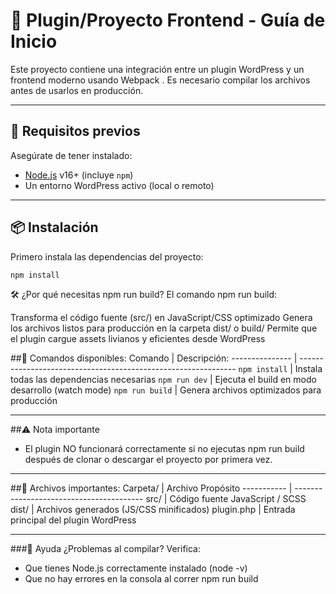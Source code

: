 # 🧩 Plugin/Proyecto Frontend - Guía de Inicio
Este proyecto contiene una integración entre un plugin WordPress y un frontend moderno usando Webpack . Es necesario compilar los archivos antes de usarlos en producción.

---

## 🚀 Requisitos previos
Asegúrate de tener instalado:
- [Node.js](https://nodejs.org/) v16+ (incluye `npm`)
- Un entorno WordPress activo (local o remoto)

---

## 📦 Instalación

Primero instala las dependencias del proyecto:

```bash
npm install
```
🛠️ ¿Por qué necesitas npm run build?
El comando npm run build:

Transforma el código fuente (src/) en JavaScript/CSS optimizado
Genera los archivos listos para producción en la carpeta dist/ o build/
Permite que el plugin cargue assets livianos y eficientes desde WordPress

##🔨 Comandos disponibles:
Comando	        | Descripción:
--------------- | --------------------------------------------------------------
`npm install`	  | Instala todas las dependencias necesarias
`npm run dev`	  | Ejecuta el build en modo desarrollo (watch mode)
`npm run build`	| Genera archivos optimizados para producción

---

##⚠️ Nota importante
- El plugin NO funcionará correctamente si no ejecutas npm run build después de clonar o descargar el proyecto por primera vez.

---

##📂 Archivos importantes:
Carpeta/    | Archivo	Propósito
----------- | ----------------------------------------
src/        |	Código fuente JavaScript / SCSS
dist/     	| Archivos generados (JS/CSS minificados)
plugin.php	| Entrada principal del plugin WordPress

---

###🧠 Ayuda
¿Problemas al compilar? Verifica:
- Que tienes Node.js correctamente instalado (node -v)
- Que no hay errores en la consola al correr npm run build